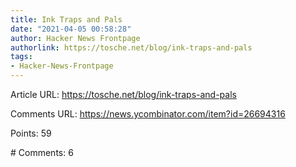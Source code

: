 ```yaml
---
title: Ink Traps and Pals
date: "2021-04-05 00:58:28"
author: Hacker News Frontpage
authorlink: https://tosche.net/blog/ink-traps-and-pals
tags:
- Hacker-News-Frontpage
---
```


<p>Article URL: <a href="https://tosche.net/blog/ink-traps-and-pals">https://tosche.net/blog/ink-traps-and-pals</a></p>
<p>Comments URL: <a href="https://news.ycombinator.com/item?id=26694316">https://news.ycombinator.com/item?id=26694316</a></p>
<p>Points: 59</p>
<p># Comments: 6</p>
